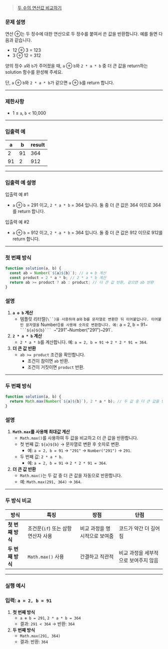 > [두 수의 연산값 비교하기](https://school.programmers.co.kr/learn/courses/30/lessons/181938)

### **문제 설명**

연산 ⊕는 두 정수에 대한 연산으로 두 정수를 붙여서 쓴 값을 반환합니다. 예를 들면 다음과 같습니다.

- 12 ⊕ 3 = 123
- 3 ⊕ 12 = 312

양의 정수 `a`와 `b`가 주어졌을 때, `a` ⊕ `b`와 `2 * a * b` 중 더 큰 값을 return하는 solution 함수를 완성해 주세요.

단, `a` ⊕ `b`와 `2 * a * b`가 같으면 `a` ⊕ `b`를 return 합니다.

---

### 제한사항

- 1 ≤ `a`, `b` < 10,000

---

### 입출력 예

| a   | b   | result |
| --- | --- | ------ |
| 2   | 91  | 364    |
| 91  | 2   | 912    |

---

### 입출력 예 설명

입출력 예 #1

- `a` ⊕ `b` = 291 이고, `2 * a * b` = 364 입니다. 둘 중 더 큰 값은 364 이므로 364를 return 합니다.

입출력 예 #2

- `a` ⊕ `b` = 912 이고, `2 * a * b` = 364 입니다. 둘 중 더 큰 값은 912 이므로 912를 return 합니다.

---

### 첫 번째 방식

```jsx
function solution(a, b) {
  const ab = Number(`${a}${b}`); // a ⊕ b 계산
  const product = 2 * a * b; // 2 * a * b 계산
  return ab >= product ? ab : product; // 더 큰 값 반환, 같으면 ab 반환
}
```

### 설명

1. **`a ⊕ b` 계산**
   - 템플릿 리터럴(` \``)을 사용하여 ` a`와` b`를 문자열로 변환한 뒤 이어붙입니다. 이어붙인 문자열을` Number()`를 사용해 숫자로 변환합니다. 예:` a = 2, b = 91` → ```${a}${b}``` → `"291"`→`Number("291")`→`291`.
2. **`2 * a * b` 계산**
   - `2 * a * b`를 계산합니다.
     예: `a = 2, b = 91` → `2 * 2 * 91 = 364`.
3. **더 큰 값 반환**
   - `ab >= product` 조건을 확인합니다.
     - 조건이 참이면 `ab` 반환.
     - 조건이 거짓이면 `product` 반환.

---

### 두 번째 방식

```jsx
function solution(a, b) {
  return Math.max(Number(`${a}${b}`), 2 * a * b); // 두 값 중 더 큰 값을 반환
}
```

### 설명

1. **`Math.max`를 사용해 최대값 계산**
   - `Math.max()`를 사용하여 두 값을 비교하고 더 큰 값을 반환합니다.
   - 첫 번째 값: `${a}${b}` → 문자열로 변환 후 숫자로 변환.
     - 예: `a = 2, b = 91` → `"291"` → `Number("291")` → `291`.
   - 두 번째 값: `2 * a * b`.
     - 예: `a = 2, b = 91` → `2 * 2 * 91 = 364`.
2. **더 큰 값 반환**
   - `Math.max()`는 두 값 중 더 큰 값을 자동으로 반환합니다.
   - 예: `Math.max(291, 364)` → `364`.

---

### 두 방식 비교

| 방식             | 특징                               | 장점                          | 단점                                 |
| ---------------- | ---------------------------------- | ----------------------------- | ------------------------------------ |
| **첫 번째 방식** | 조건문(`if`) 또는 삼항 연산자 사용 | 비교 과정을 명시적으로 보여줌 | 코드가 약간 더 길어짐                |
| **두 번째 방식** | `Math.max()` 사용                  | 간결하고 직관적               | 비교 과정을 세부적으로 보여주지 않음 |

---

### 실행 예시

### 입력: `a = 2, b = 91`

1. **첫 번째 방식**
   - `a ⊕ b = 291`, `2 * a * b = 364`
   - 결과: `291 < 364` → 반환: `364`
2. **두 번째 방식**
   - `Math.max(291, 364)`
   - 결과: 반환: `364`
